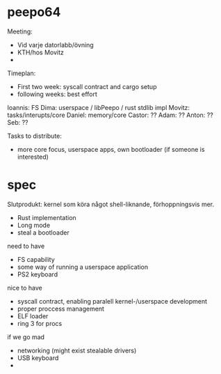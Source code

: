 # peepo64

Meeting: 
- Vid varje datorlabb/övning
- KTH/hos Movitz
- 

Timeplan:
- First two week: syscall contract and cargo setup
- following weeks: best effort


Ioannis: FS
Dima: userspace / libPeepo / rust stdlib impl
Movitz: tasks/interupts/core
Daniel: memory/core
Castor: ??
Adam: ??
Anton: ??
Seb: ??

Tasks to distribute: 
- more core focus, userspace apps, own bootloader (if someone is interested)

# spec

Slutprodukt: kernel som köra något shell-liknande, förhoppningsvis mer.

- Rust implementation
- Long mode
- steal a bootloader

need to have
- FS capability
- some way of running a userspace application
- PS2 keyboard

nice to have
- syscall contract, enabling paralell kernel-/userspace development
- proper proccess management
- ELF loader
- ring 3 for procs

if we go mad
- networking (might exist stealable drivers)
- USB keyboard
- 

